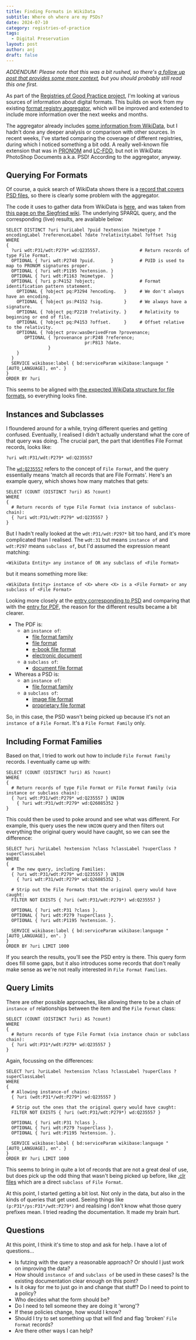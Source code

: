 ```yaml
---
title: Finding Formats in WikiData
subtitle: Where oh where are my PSDs?
date: 2024-07-10
category: registries-of-practice
tags:
  - Digital Preservation
layout: post
author: anj
draft: false
---
```


_ADDENDUM: Please note that this was a bit rushed, so there's [a follow up post that provides some more context](https://anjackson.net/2024/07/16/putting-the-wikidata-work-in-context/), but you should probably still read this one first._

As part of the [Registries of Good Practice project](https://github.com/digipres/registries-of-practice-project#readme), I'm looking at various sources of information about digital formats.  This builds on work from my existing [format registry aggregator](http://www.digipres.org/formats/), which will be improved and extended to include more information over the next weeks and months.

The aggregator already includes [some information from WikiData](http://www.digipres.org/formats/sources/wikidata/), but I hadn't done any deeper analysis or comparison with other sources. In recent weeks, I've started comparing the coverage of different registries, during which I noticed something a bit odd. A really well-known file extension that was in [PRONOM](https://www.nationalarchives.gov.uk/PRONOM/x-fmt/92) and [LC-FDD](https://www.loc.gov/preservation/digital/formats/fdd/fdd000523.shtml), but not in WikiData: PhotoShop Documents a.k.a. PSD! According to the aggregator, anyway.


## Querying For Formats

Of course, a quick search of WikiData shows there is a [record that covers PSD files](https://www.wikidata.org/wiki/Q2141903), so there is clearly some problem with the aggregator.

The code it uses to gather data from WikiData is [here](https://github.com/digipres/digipres.github.io/blob/59df7bccf3b9cf6c2fbb1e13ca2e223585b656e0/_sources/registries/wikidata/download-wikidata-formats.py#L16), and was taken from [this page on the Siegfried wiki](https://github.com/richardlehane/siegfried/wiki/Wikidata-identifier#harvesting).  The underlying SPARQL query, and the corresponding (live) results, are available below:


```wdq
SELECT DISTINCT ?uri ?uriLabel ?puid ?extension ?mimetype ?encodingLabel ?referenceLabel ?date ?relativityLabel ?offset ?sig
WHERE
{
  ?uri wdt:P31/wdt:P279* wd:Q235557.               # Return records of type File Format.
  OPTIONAL { ?uri wdt:P2748 ?puid.      }          # PUID is used to map to PRONOM signatures proper.
  OPTIONAL { ?uri wdt:P1195 ?extension. }
  OPTIONAL { ?uri wdt:P1163 ?mimetype.  }
  OPTIONAL { ?uri p:P4152 ?object;                 # Format identification pattern statement.
    OPTIONAL { ?object pq:P3294 ?encoding.   }     # We don't always have an encoding.
    OPTIONAL { ?object ps:P4152 ?sig.        }     # We always have a signature.
    OPTIONAL { ?object pq:P2210 ?relativity. }     # Relativity to beginning or end of file.
    OPTIONAL { ?object pq:P4153 ?offset.     }     # Offset relative to the relativity.
    OPTIONAL { ?object prov:wasDerivedFrom ?provenance;
       OPTIONAL { ?provenance pr:P248 ?reference;
                              pr:P813 ?date.
                }
    }
  }
  SERVICE wikibase:label { bd:serviceParam wikibase:language "[AUTO_LANGUAGE], en". }
}
ORDER BY ?uri
```

This seems to be aligned with [the expected WikiData structure for file formats](https://www.wikidata.org/wiki/Wikidata:WikiProject_Informatics/Structures/File_formats#Properties_&_structure_of_items), so everything looks fine.

## Instances and Subclasses

I floundered around for a while, trying different queries and getting confused. Eventually, I realised I didn't actually understand what the core of that query was doing. The crucial part, the part that identifies File Format records, looks like:

```
?uri wdt:P31/wdt:P279* wd:Q235557
```

The [`wd:Q235557`](https://www.wikidata.org/wiki/Q235557) refers to the concept of `File Format`, and the query essentially means 'match all records that are File Formats'. Here's an example query, which shows how many matches that gets:

```wdq
SELECT (COUNT (DISTINCT ?uri) AS ?count)
WHERE
{
  # Return records of type File Format (via instance of subclass-chain):
  { ?uri wdt:P31/wdt:P279* wd:Q235557 }
}
```

But I hadn't really looked at the `wdt:P31/wdt:P297*` bit too hard, and it's more complicated than I realised.  The `wdt:31` but means `instance of` and `wdt:P297` means `subclass of`, but I'd assumed the expression meant matching:

```
<WikiData Entity> any instance of OR any subclass of <File Format>
```

but it means something more like:

```
<WikiData Entity> instance of <X> where <X> is a <File Format> or any subclass of <File Format>
```

Looking more closely at the [entry corresponding to PSD](https://www.wikidata.org/wiki/Q2141903) and comparing that with the [entry for PDF](https://www.wikidata.org/wiki/Q42332), the reason for the different results became a bit clearer.

- The PDF is:
  - an `instance of`:
    - [file format family](https://www.wikidata.org/wiki/Q26085352)
    - [file format](https://www.wikidata.org/wiki/Q235557)
    - [e-book file format](https://www.wikidata.org/wiki/Q81986407)
    - [electronic document](https://www.wikidata.org/wiki/Q694975)
  - a `subclass of`:
    - [document file format](https://www.wikidata.org/wiki/Q336705)
- Whereas a PSD is:
  - an `instance of`:
    - [file format family](https://www.wikidata.org/wiki/Q26085352)
  - a `subclass of`:
    - [image file format](https://www.wikidata.org/wiki/Q1572121)
    - [proprietary file format](https://www.wikidata.org/wiki/Q2720536)

So, in this case, the PSD wasn't being picked up because it's not an `instance of` a `File Format`. It's a `File Format Family` only.

## Including Format Families

Based on that, I tried to work out how to include `File Format Family` records. I eventually came up with:

```wdq
SELECT (COUNT (DISTINCT ?uri) AS ?count)
WHERE
{
  # Return records of type File Format or File Format Family (via instance or subclass chain):
  { ?uri wdt:P31/wdt:P279* wd:Q235557 } UNION 
    { ?uri wdt:P31/wdt:P279* wd:Q26085352 } 
}
```

This could then be used to poke around and see what was different. For example, this query uses the new `UNION` query and then filters out everything the original query would have caught, so we can see the difference:

```wdq
SELECT ?uri ?uriLabel ?extension ?class ?classLabel ?superClass ?superClassLabel
WHERE
{
  # The new query, including Families:
  { ?uri wdt:P31/wdt:P279* wd:Q235557 } UNION 
    { ?uri wdt:P31/wdt:P279* wd:Q26085352 }.

  # Strip out the File Formats that the original query would have caught:
  FILTER NOT EXISTS { ?uri (wdt:P31/wdt:P279*) wd:Q235557 }
  
  OPTIONAL { ?uri wdt:P31 ?class }.
  OPTIONAL { ?uri wdt:P279 ?superClass }.
  OPTIONAL { ?uri wdt:P1195 ?extension. }.
  
  SERVICE wikibase:label { bd:serviceParam wikibase:language "[AUTO_LANGUAGE], en". }
}
ORDER BY ?uri LIMIT 1000
```

If you search the results, you'll see the PSD entry is there. This query form does fill some gaps, but it also introduces some records that don't really make sense as we're not really interested in `File Format Families`. 

## Query Limits

There are other possible approaches, like allowing there to be a chain of `instance of` relationships between the item and the `File Format` class:

```wdq
SELECT (COUNT (DISTINCT ?uri) AS ?count)
WHERE
{
  # Return records of type File Format (via instance chain or subclass chain):
  { ?uri wdt:P31*/wdt:P279* wd:Q235557 }
}
```

Again, focussing on the differences:

```wdq
SELECT ?uri ?uriLabel ?extension ?class ?classLabel ?superClass ?superClassLabel
WHERE
{
  # Allowing instance-of chains:
  { ?uri (wdt:P31*/wdt:P279*) wd:Q235557 }

  # Strip out the ones that the original query would have caught:
  FILTER NOT EXISTS { ?uri (wdt:P31/wdt:P279*) wd:Q235557 }
  
  OPTIONAL { ?uri wdt:P31 ?class }.
  OPTIONAL { ?uri wdt:P279 ?superClass }.
  OPTIONAL { ?uri wdt:P1195 ?extension. }.
  
  SERVICE wikibase:label { bd:serviceParam wikibase:language "[AUTO_LANGUAGE], en". }
}
ORDER BY ?uri LIMIT 1000
```

This seems to bring in quite a lot of records that are not a great deal of use, but does pick up the odd thing that wasn't being picked up before, like [.clr files](https://www.wikidata.org/wiki/Q28846076) which are a direct `subclass of` `File Format`.

At this point, I started getting a bit lost. Not only in the data, but also in the kinds of queries that get used. Seeing things like `(p:P31*/ps:P31*/wdt:P279*)` and realising I don't know what those query prefixes mean. I tried reading the documentation. It made my brain hurt.

## Questions

At this point, I think it's time to stop and ask for help. I have a lot of questions...

- Is futzing with the query a reasonable approach? Or should I just work on improving the data?
- How should `instance of` and `subclass of` be used in these cases? Is the existing documentation clear enough on this point?
- Is it okay for me to just go in and change that stuff? Do I need to point to a policy?
- Who decides what the form should be?
- Do I need to tell someone they are doing it 'wrong'?
- If these policies change, how would I know?
- Should I try to set something up that will find and flag 'broken' `File Format` records?
- Are there other ways I can help?

